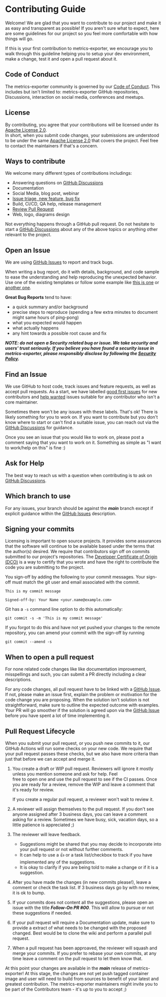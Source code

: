 # Contributing Guide

Welcome! We are glad that you want to contribute to our project and make it as easy and transparent as possible! If you aren't sure what to expect, here are some guidelines for our project so you feel more comfortable with how things will go.

If this is your first contribution to metrics-exporter, we encourage you to walk through this guideline helping you to setup your dev environment, make a change, test it and open a pull request about it. 

## Code of Conduct
The metrics-exporter community is governed by our [Code of Conduct](https://github.com/ondat/metrics-exporter/blob/main/CODE_OF_CONDUCT.md). This includes but isn't limited to: metrics-exporter GitHub repositories, Discussions, interaction on social media, conferences and meetups. 

## License
By contributing, you agree that your contributions will be licensed under its [Apache License 2.0](https://github.com/ondat/metrics-exporter/blob/main/LICENSE).  
In short, when you submit code changes, your submissions are understood to be under the same [Apache License 2.0](https://github.com/ondat/metrics-exporter/blob/main/LICENSE) that covers the project. Feel free to contact the maintainers if that's a concern.

## Ways to contribute

We welcome many different types of contributions includings:

* Answering questions on [GitHub Discussions](https://github.com/ondat/metrics-exporter/discussions) 
* Documentation
* Social Media, blog post, webinar 
* [Issue triage, new feature, bug fix](https://github.com/ondat/metrics-exporter/issues)
* Build, CI/CD, QA help, release management
* [Review Pull Request](https://github.com/ondat/metrics-exporter/pulls)
* Web, logo, diagrams design

Not everything happens through a GitHub pull request. Do not hesitate to start a [GitHub Discussions](https://github.com/ondat/metrics-exporter/discussions) about any of the above topics or anything other relevant to the project. 

## Open an Issue
We are using [GitHub Issues](https://github.com/ondat/metrics-exporter/issues) to report and track bugs. 

When writing a bug report, do it with details, background, and code sample to ease the understanding and help reproducing the
unexpected behavior. Use one of the existing templates or follow some example like [this is one](http://stackoverflow.com/q/12488905/180626) or [another one](http://www.openradar.me/11905408).

**Great Bug Reports** tend to have:

- a quick summary and/or background
- precise steps to reproduce (spending a few extra minutes to document might same hours of ping-pong)
- what you expected would happen
- what actually happens
- any hint towards a possible root cause and fix 

***NOTE: do not open a Security related bug or issue. We take security and users' trust seriously. If you believe you have found a security issue in metrics-exporter, please responsibly disclose by following the [Security Policy](https://github.com/ondat/metrics-exporter/security/policy).***

## Find an Issue
We use GitHub to host code, track issues and feature requests, as well as accept pull requests. As a start, we have labelled [good first issues](https://github.com/ondat/metrics-exporter/issues?q=is%3Aissue+is%3Aopen+label%3A%22good+first+issue%22) for new contributors and [help wanted](https://github.com/ondat/metrics-exporter/issues?q=is%3Aissue+is%3Aopen+label%3A%22help+wanted%22) issues suitable for any contributor who isn't a core maintainer. 

Sometimes there won't be any issues with these labels. That's ok! There is likely something for you to work on. If you want to contribute but you don't know where to start or can't find a suitable issue, you can reach out via the [GitHub Discussions](https://github.com/ondat/metrics-exporter/discussions) for guidance. 

Once you see an issue that you would like to work on, please post a comment saying that you want to work on it. Something as simple as "I want to work/help on this" is fine :)

## Ask for Help
The best way to reach us with a question when contributing is to ask on [GitHub Discussions](https://github.com/ondat/metrics-exporter/discussions). 

## Which branch to use 
For any issues, your branch should be against the ***main*** branch except if explicit guidance within the [GitHub Issues](https://github.com/ondat/metrics-exporter/issues) description. 

## Signing your commits
Licensing is important to open source projects. It provides some assurances that
the software will continue to be available based under the terms that the
author(s) desired. We require that contributors sign off on commits submitted to
our project's repositories. The [Developer Certificate of Origin
(DCO)](https://developercertificate.org/) is a way to certify that you wrote and
have the right to contribute the code you are submitting to the project.

You sign-off by adding the following to your commit messages. Your sign-off must
match the git user and email associated with the commit.

    This is my commit message

    Signed-off-by: Your Name <your.name@example.com>

Git has a `-s` command line option to do this automatically:

    git commit -s -m 'This is my commit message'

If you forgot to do this and have not yet pushed your changes to the remote
repository, you can amend your commit with the sign-off by running 

    git commit --amend -s 


## When to open a pull request
For none related code changes like like documentation improvement, misspellings and such, you can submit a PR directly including a clear descriptions. 

For any code changes, all pull request have to be linked with a [GitHub Issue](https://github.com/ondat/metrics-exporter/issues). If not, please make an issue first, explain the problem or motivation for the code change you are proposing. When the solution isn't solution is not straightforward, make sure to outline the expected outcome with examples. Your PR will go smoother if the solution is agreed upon via the [GitHub Issue](https://github.com/ondat/metrics-exporter/issues) before you have spent a lot of time implementing it. 

## Pull Request Lifecycle
When you submit your pull request, or you push new commits to it, our GitHub Actions will run some checks on your new code. We require that your pull request passes these checks, but we also have more criteria than just that before we can accept and merge it. 

1. You create a draft or WIP pull request. Reviewers will ignore it mostly unless you mention someone and ask for help. Feel     
   free to open one and use the pull request to see if the CI passes. Once you are ready for a review, remove the WIP and leave 
   a comment that it's ready for review. 

   If you create a regular pull request, a reviewer won't wait to review it. 

1. A reviewer will assign themselves to the pull request. If you don't see anyone assigned after 3 business days, you can leave
   a comment asking for a review. Sometimes we have busy, sick, vacation days, so a little patience is appreciated ;)

1. The reviewer will leave feedback. 
   * Suggestions might be shared that you may decide to incorporate into your pull request or not without further comments. 
   * It can help to use a 👍 or a task list/checkbox to track if you have implemented any of the suggestions.
   * It is okay to clarify if you are being told to make a change or if it is a suggestion.

1. After you have made the changes (in new commits please!), leave a comment or check the task list. If 3 business days go by 
   with no review, it is ok to bump. 
   
1. If your commits does not content all the suggestions, please open an issue with the title ***Follow-On PR #00***. This will 
   allow to pursue or not these suggestions if needed.

1. If your pull request will require a Documentation update, make sure to provide a extract of what needs to be changed with the 
   proposed changed. Best would be to clone the wiki and perform a parallel pull request.

1. When a pull request has been approaved, the reviewer will squash and merge your commits. If you prefer to rebase your own 
   commits, at any time leave a comment on the pull request to let them know that. 
   
At this point your changes are available in the ***main*** release of metrics-exporter! At this stage, the changes are not yet push tagged container image and user will need to build from sources to benefit of your latest and greatest contribution. 
The metrics-exporter maintainers might invite you to be part of the Contributors team - it's up to you to accept ;)
